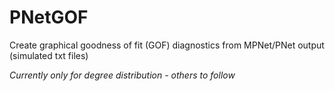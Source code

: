 # PNetGOF
Create graphical goodness of fit (GOF) diagnostics from MPNet/PNet output (simulated txt files) 

*Currently only for degree distribution - others to follow*
